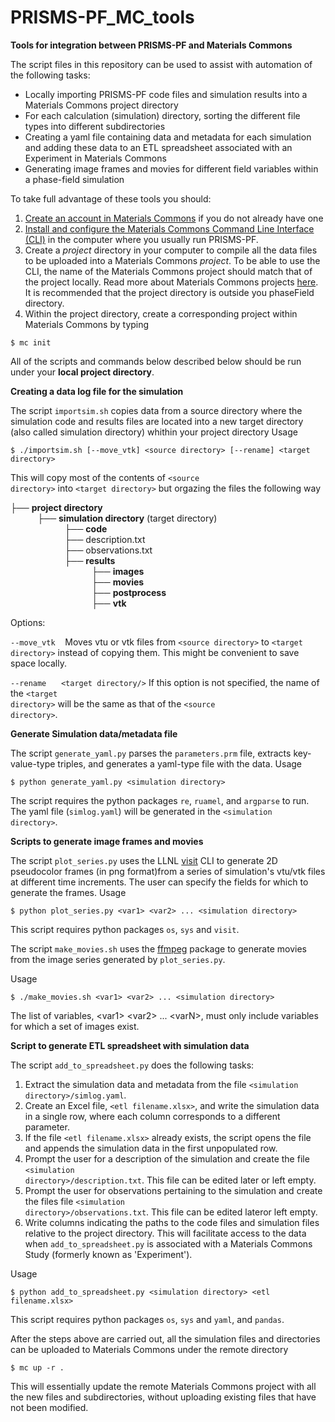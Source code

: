 # PRISMS-PF_MC_tools
**Tools for integration between PRISMS-PF and Materials Commons**

The script files in this repository can be used to assist with automation of the following tasks:
- Locally importing PRISMS-PF code files and simulation results into a Materials Commons project directory
- For each calculation (simulation) directory, sorting the different file types into different subdirectories
- Creating a yaml file containing data and metadata for each simulation and adding these data to an ETL spreadsheet associated with an Experiment in Materials Commons
- Generating image frames and movies for different field variables within a phase-field simulation

To take full advantage of these tools you should:

1) [Create an account in Materials Commons](https://materialscommons.org/register) if you do not already have one
2) [Install and configure the Materials Commons Command Line Interface (CLI)](https://materials-commons.github.io/materials-commons-cli/html/install.html) in the  computer where you usually run PRISMS-PF.
3) Create a *project* directory in your computer to compile all the data files to be uploaded into a Materials Commons *project*. To be able to use the CLI, the name of the Materials Commons project should match that of the project locally. Read more about Materials Commons projects [here](https://materialscommons.org/docs/docs/getting-started/). It is recommended that the project directory is outside you phaseField directory.
4) Within the project directory, create a corresponding project within Materials Commons by typing
```
$ mc init
```

All of the scripts and commands below described below should be run under your **local project directory**.

**Creating a data log file for the simulation**

The script <code>importsim.sh</code> copies data from a source directory where the simulation code and results files are located into a new target directory (also called simulation directory) whithin your project directory
Usage
```
$ ./importsim.sh [--move_vtk] <source directory> [--rename] <target directory>
```
This will copy most of the contents of <code>\<source directory\></code> into <code>\<target directory\></code> but orgazing the files the following way

├── **project directory** <br>
           ├── **simulation directory** (target directory) <br>
                      ├── **code** <br>
                      ├── description.txt <br>
                      ├── observations.txt <br>
                      ├── **results** <br>
                                 ├── **images** <br>
                                 ├── **movies** <br>
                                 ├── **postprocess** <br>
                                 ├── **vtk** <br>

Options:

<code>--move_vtk</code>    Moves vtu or vtk files from <code>\<source directory\></code> to <code>\<target directory\></code> instead of copying them. This might be convenient to save space locally.

<code>--rename</code>      <code>\<target directory/></code>  If this option is not specified, the name of the <code>\<target directory\></code> will be the same as that of the <code>\<source directory\></code>.

**Generate Simulation data/metadata file**

The script <code>generate_yaml.py</code> parses the <code>parameters.prm</code> file, extracts key-value-type triples, and generates a yaml-type file with the data.
Usage
```
$ python generate_yaml.py <simulation directory> 
```
The script requires the python packages <code>re</code>, <code>ruamel</code>, and <code>argparse</code> to run. The yaml file (<code>simlog.yaml</code>) will be generated in the <code>\<simulation directory\></code>.

**Scripts to generate image frames and movies**

The script <code>plot_series.py</code> uses the LLNL [visit](https://www.visitusers.org/index.php?title=Using_CLI) CLI to generate 2D pseudocolor frames (in png format)from a series of simulation's vtu/vtk files at different time increments. The user can specify the fields for which to generate the frames.
Usage
```
$ python plot_series.py <var1> <var2> ... <simulation directory>
```
This script requires python packages <code>os</code>, <code>sys</code> and <code>visit</code>.

The script <code>make_movies.sh</code> uses the [ffmpeg](https://ffmpeg.org/) package to generate movies from the image series generated by <code>plot_series.py</code>.

Usage
```
$ ./make_movies.sh <var1> <var2> ... <simulation directory>
```
The list of variables, \<var1\> \<var2\> ... \<varN\>, must only include variables for which a set of images exist. 

**Script to generate ETL spreadsheet with simulation data**

The script <code>add_to_spreadsheet.py</code> does the following tasks:
1) Extract the simulation data and metadata from the file <code>\<simulation directory\></code><code>/simlog.yaml</code>.
2) Create an Excel file, <code>\<etl filename.xlsx\></code>, and write the simulation data in a single row, where each column corresponds to a different parameter.
3) If the file <code>\<etl filename.xlsx\></code> already exists, the script opens the file and appends the simulation data in the first unpopulated row.
4) Prompt the user for a description of the simulation and create the file <code>\<simulation directory\></code><code>/description.txt</code>. This file can be edited later or left empty.
5) Prompt the user for observations pertaining to the simulation and create the files file <code>\<simulation directory\></code><code>/observations.txt</code>. This file can be edited lateror left empty.
6) Write columns indicating the paths to the code files and simulation files relative to the project directory. This will facilitate access to the data when <code>add_to_spreadsheet.py</code> is associated with a Materials Commons Study (formerly known as 'Experiment').

Usage
```
$ python add_to_spreadsheet.py <simulation directory> <etl filename.xlsx>
```
This script requires python packages <code>os</code>, <code>sys</code> and <code>yaml</code>, and <code>pandas</code>.

After the steps above are carried out, all the simulation files and directories can be uploaded to Materials Commons under the remote directory
```
$ mc up -r .
```
This will essentially update the remote Materials Commons project with all the new files and subdirectories, without uploading existing files that have not been modified.
